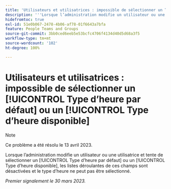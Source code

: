 ```yaml
---
title: 'Utilisateurs et utilisatrices : impossible de sélectionner un Type d’heure par défaut ou un Type d’heure disponible'
description: '''Lorsque l’administration modifie un utilisateur ou une utilisatrice et tente de sélectionner un Type d’heure par défaut ou un Type d’heure disponible, les listes déroulantes de ces champs sont désactivées et le type d’heure ne peut pas être sélectionné.  »'
hidefromtoc: true
exl-id: 51e0b067-2478-4b06-af78-01f6643a7bfa
feature: People Teams and Groups
source-git-commit: 3bb0ced6eeb5e53bcfc4706f4134d40d5d68a3f5
workflow-type: tm+mt
source-wordcount: '102'
ht-degree: 100%

---
```


# Utilisateurs et utilisatrices : impossible de sélectionner un [!UICONTROL Type d’heure par défaut] ou un [!UICONTROL Type d’heure disponible]

>[!NOTE]
>
>Ce problème a été résolu le 13 avril 2023.

Lorsque l’administration modifie un utilisateur ou une utilisatrice et tente de sélectionner un [!UICONTROL Type d’heure par défaut] ou un [!UICONTROL Type d’heure disponible], les listes déroulantes de ces champs sont désactivées et le type d’heure ne peut pas être sélectionné.

_Premier signalement le 30 mars 2023._
